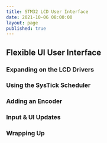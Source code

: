 ```yaml
---
title: STM32 LCD User Interface
date: 2021-10-06 08:00:00
layout: page
published: true
---
```


## Flexible UI User Interface

### Expanding on the LCD Drivers

### Using the SysTick Scheduler

### Adding an Encoder

### Input & UI Updates

### Wrapping Up
